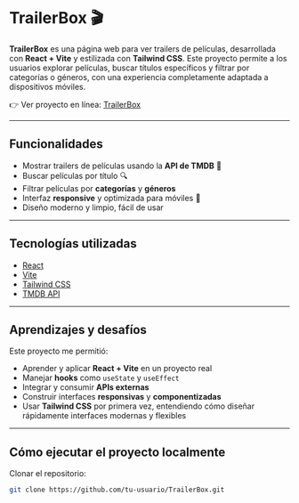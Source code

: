 # TrailerBox 🎬

**TrailerBox** es una página web para ver trailers de películas, desarrollada con **React + Vite** y estilizada con **Tailwind CSS**. Este proyecto permite a los usuarios explorar películas, buscar títulos específicos y filtrar por categorías o géneros, con una experiencia completamente adaptada a dispositivos móviles.  

👉 Ver proyecto en línea: [TrailerBox](https://ianpallero03.github.io/TrailerBox/)

---

## Funcionalidades

- Mostrar trailers de películas usando la **API de TMDB** 🎥  
- Buscar películas por título 🔍  
- Filtrar películas por **categorías** y **géneros**  
- Interfaz **responsive** y optimizada para móviles 📱  
- Diseño moderno y limpio, fácil de usar  

---

## Tecnologías utilizadas

- [React](https://reactjs.org/)  
- [Vite](https://vitejs.dev/)  
- [Tailwind CSS](https://tailwindcss.com/)  
- [TMDB API](https://www.themoviedb.org/documentation/api)  

---

## Aprendizajes y desafíos

Este proyecto me permitió:  

- Aprender y aplicar **React + Vite** en un proyecto real  
- Manejar **hooks** como `useState` y `useEffect`  
- Integrar y consumir **APIs externas**  
- Construir interfaces **responsivas** y **componentizadas**  
- Usar **Tailwind CSS** por primera vez, entendiendo cómo diseñar rápidamente interfaces modernas y flexibles  

---

## Cómo ejecutar el proyecto localmente

Clonar el repositorio:  
```bash
git clone https://github.com/tu-usuario/TrailerBox.git
